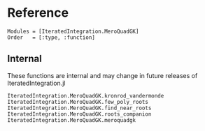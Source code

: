 # Reference

```@autodocs
Modules = [IteratedIntegration.MeroQuadGK]
Order   = [:type, :function]
```

## Internal

These functions are internal and may change in future releases of IteratedIntegration.jl

```@docs
IteratedIntegration.MeroQuadGK.kronrod_vandermonde
IteratedIntegration.MeroQuadGK.few_poly_roots
IteratedIntegration.MeroQuadGK.find_near_roots
IteratedIntegration.MeroQuadGK.roots_companion
IteratedIntegration.MeroQuadGK.meroquadgk
```